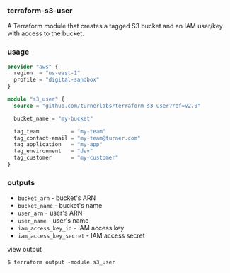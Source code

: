 ### terraform-s3-user

A Terraform module that creates a tagged S3 bucket and an IAM user/key with access to the bucket.

### usage

```terraform
provider "aws" {
  region  = "us-east-1"
  profile = "digital-sandbox"
}

module "s3_user" {
  source = "github.com/turnerlabs/terraform-s3-user?ref=v2.0"

  bucket_name = "my-bucket"

  tag_team          = "my-team"
  tag_contact-email = "my-team@turner.com"
  tag_application   = "my-app"
  tag_environment   = "dev"
  tag_customer      = "my-customer"
}
```

### outputs

- `bucket_arn` - bucket's ARN
- `bucket_name` - bucket's name
- `user_arn` - user's ARN
- `user_name` - user's name
- `iam_access_key_id` - IAM access key
- `iam_access_key_secret` - IAM access secret


view output

```
$ terraform output -module s3_user
```
